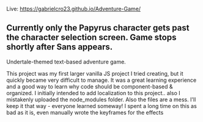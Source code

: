Live: https://gabrielcro23.github.io/Adventure-Game/

## Currently only the Papyrus character gets past the character selection screen. Game stops shortly after Sans appears.

Undertale-themed text-based adventure game. 

This project was my first larger vanilla JS project I tried creating, but it quickly became very difficult to manage. It was a great learning experience and a good way to learn why code should be component-based & organized. I initially intended to add localization to this project.. also I mistakenly uploaded the node_modules folder. Also the files are a mess. I'll keep it that way - everyone learned someway! I spent a long time on this as bad as it is, even manually wrote the keyframes for the effects
